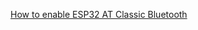 [How to enable ESP32 AT Classic Bluetooth](../../en/How_to_compile_and_develop_your_own_AT_project/How_to_enable_ESP32_AT_Classic_Bluetooth.md)